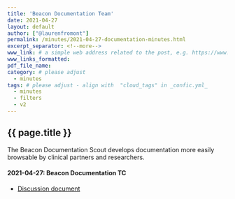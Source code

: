```yaml
---
title: 'Beacon Documentation Team'
date: 2021-04-27
layout: default
author: ["@laurenfromont"]
permalink: /minutes/2021-04-27-documentation-minutes.html
excerpt_separator: <!--more-->
www_link: # a simple web address related to the post, e.g. https://www.ga4gh.org
www_links_formatted:
pdf_file_name: 
category: # please adjust
  - minutes
tags: # please adjust - align with  "cloud_tags" in _confic.yml_
  - minutes
  - filters
  - v2
---
```


## {{ page.title }}

The Beacon Documentation Scout develops documentation more easily browsable by clinical partners and researchers.
 
<!--more-->

#### 2021-04-27: Beacon Documentation TC

* [Discussion document](https://docs.google.com/document/d/1-1EF-qwasLT6ads11PwiRBiUvy6Qepj-5wsQeAhJJ1A/edit?usp=sharing)
